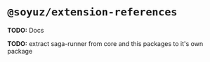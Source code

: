 # `@soyuz/extension-references`

__TODO:__ Docs

__TODO:__ extract saga-runner from core and this packages to it's own package